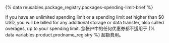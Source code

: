 {% data reusables.package_registry.packages-spending-limit-brief %}

If you have an unlimited spending limit or a spending limit set higher than $0 USD, you will be billed for any additional storage or data transfer, also called overages, up to your spending limit. 您帐户中的任何优惠券都不适用于 {% data variables.product.prodname_registry %} 超额费用。
